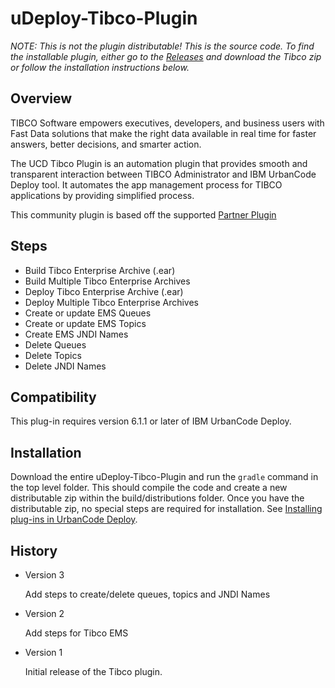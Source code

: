 # uDeploy-Tibco-Plugin


*NOTE: This is not the plugin distributable! This is the source code. To find the
installable plugin, either go to the [Releases](https://github.com/IBM-UrbanCode/uDeploy-Tibco-Plugin/releases)
and download the Tibco zip or follow the installation instructions below.*

## Overview

TIBCO Software empowers executives, developers, and business users with Fast Data solutions that make the right data available in real time for faster answers, better decisions, and smarter action.

The UCD Tibco Plugin is an automation plugin that provides smooth and transparent interaction between TIBCO Administrator and IBM UrbanCode Deploy tool. It automates the app management process for TIBCO applications by providing simplified process.

This community plugin is based off the supported [Partner Plugin](https://developer.ibm.com/urbancode/plugin/tibco/)

## Steps

* Build Tibco Enterprise Archive (.ear)
* Build Multiple Tibco Enterprise Archives
* Deploy Tibco Enterprise Archive (.ear)
* Deploy Multiple Tibco Enterprise Archives
* Create or update EMS Queues
* Create or update EMS Topics
* Create EMS JNDI Names
* Delete Queues
* Delete Topics
* Delete JNDI Names

## Compatibility
This plug-in requires version 6.1.1 or later of IBM UrbanCode Deploy.

## Installation
Download the entire uDeploy-Tibco-Plugin and run the `gradle` command in the top level folder.
This should compile the code and create a new distributable zip within the build/distributions folder.
Once you have the distributable zip, no special steps are required for installation.
See [Installing plug-ins in UrbanCode Deploy](https://developer.ibm.com/urbancode/docs/installing-plugins-ucd/#ucd).

## History
* Version 3

    Add steps to create/delete queues, topics and JNDI Names

* Version 2

    Add steps for Tibco EMS

* Version 1

    Initial release of the Tibco plugin.